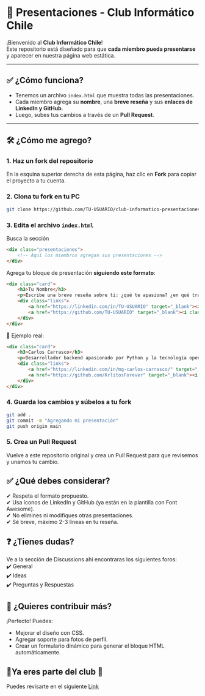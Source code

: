 # 👾 Presentaciones - Club Informático Chile

¡Bienvenido al **Club Informático Chile**!  
Este repositorio está diseñado para que **cada miembro pueda presentarse** y aparecer en nuestra página web estática.

---

## ✅ ¿Cómo funciona?
- Tenemos un archivo `index.html` que muestra todas las presentaciones.
- Cada miembro agrega su **nombre**, una **breve reseña** y sus **enlaces de LinkedIn y GitHub**.
- Luego, subes tus cambios a través de un **Pull Request**.

---

## 🛠 ¿Cómo me agrego?
### 1. Haz un **fork** del repositorio
En la esquina superior derecha de esta página, haz clic en **Fork** para copiar el proyecto a tu cuenta.

### 2. Clona tu fork en tu PC
```bash
git clone https://github.com/TU-USUARIO/club-informatico-presentaciones.git
```

### 3. Edita el archivo `index.html`
Busca la sección
```html
<div class="presentaciones">
    <!-- Aquí los miembros agregan sus presentaciones -->
</div>
```

Agrega tu bloque de presentación **siguiendo este formato**:
```html
<div class="card">
    <h3>Tu Nombre</h3>
    <p>Escribe una breve reseña sobre ti: ¿qué te apasiona? ¿en qué trabajas o estudias?</p>
    <div class="links">
        <a href="https://linkedin.com/in/TU-USUARIO" target="_blank"><i class="fab fa-linkedin"></i></a>
        <a href="https://github.com/TU-USUARIO" target="_blank"><i class="fab fa-github"></i></a>
    </div>
</div>
```

📌 Ejemplo real:
```html
<div class="card">
    <h3>Carlos Carrasco</h3>
    <p>Desarrollador backend apasionado por Python y la tecnología open source. Aprendiendo DevOps y ciberseguridad.</p>
    <div class="links">
        <a href="https://linkedin.com/in/mg-carlos-carrasco/" target="_blank"><i class="fab fa-linkedin"></i></a>
        <a href="https://github.com/KrlitosForever" target="_blank"><i class="fab fa-github"></i></a>
    </div>
</div>
```

### 4. Guarda los cambios y súbelos a tu fork
```bash
git add .
git commit -m "Agregando mi presentación"
git push origin main
```

### 5. Crea un Pull Request
Vuelve a este repositorio original y crea un Pull Request para que revisemos y unamos tu cambio.

## ✅ ¿Qué debes considerar?
✔ Respeta el formato propuesto.   
✔ Usa íconos de LinkedIn y GitHub (ya están en la plantilla con Font Awesome).   
✔ No elimines ni modifiques otras presentaciones.   
✔ Sé breve, máximo 2-3 líneas en tu reseña.   

## ❓ ¿Tienes dudas?
Ve a la sección de Discussions ahí encontraras los siguientes foros:   
✔️ General   
✔️ Ideas   
✔️ Preguntas y Respuestas   

## 🎯 ¿Quieres contribuir más?

¡Perfecto! Puedes:
* Mejorar el diseño con CSS.
* Agregar soporte para fotos de perfil.
* Crear un formulario dinámico para generar el bloque HTML automáticamente.

## 🎉Ya eres parte del club 🎉
Puedes revisarte en el siguiente [Link](https://club-informatico.github.io/Intro-presentar/)
